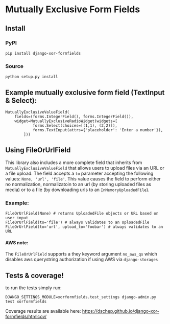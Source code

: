 # Mutually Exclusive Form Fields

## Install
### PyPI
```
pip install django-xor-formfields
```

### Source
```
python setup.py install
```

## Example mutually exclusive form field (TextInput & Select):
```
MutuallyExclusiveValueField(
    fields=(forms.IntegerField(), forms.IntegerField()),
    widget=MutuallyExclusiveRadioWidget(widgets=[
            forms.Select(choices=[(1,1), (2,2)]),
            forms.TextInput(attrs={'placeholder': 'Enter a number'}),
        ]))
```

## Using FileOrUrlField
This library also includes a more complete field that inherits from
`MutuallyExclusiveValueField` that allows users to upload files via an URL or a
file upload. The field accepts a `to` parameter accepting the following values:
`None, 'url', 'file'`. This value causes the field to perform either no
normalization, normalizatoin to an url (by storing uploaded files as media) or
to a file (by downloading urls to an `InMemoryUploadedFile`).
### Example:
```
FileOrUrlField(None) # returns UploadedFile objects or URL based on user input
FileOrUrlField(to='file') # always validates to an UploadedFile
FileOrUrlField(to='url', upload_to='foobar') # always validates to an URL
```
#### AWS note:
The `FileOrUrlField` supports a they keyword argument `no_aws_qs` which
disables aws querystring authorization if using AWS via `django-storages`

## Tests & coverage!
to run the tests simply run:
```
DJANGO_SETTINGS_MODULE=xorformfields.test_settings django-admin.py test xorformfields
```

Coverage results are available here: https://dschep.github.io/django-xor-formfields/htmlcov/
